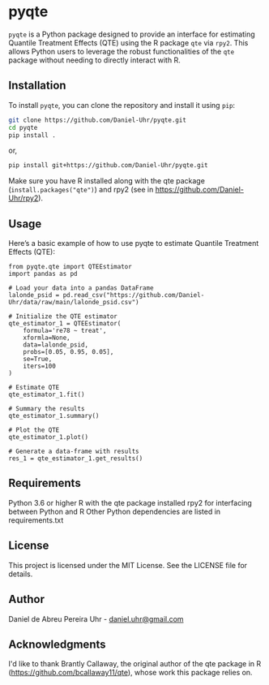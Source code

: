 # pyqte

`pyqte` is a Python package designed to provide an interface for estimating Quantile Treatment Effects (QTE) using the R package `qte` via `rpy2`. This allows Python users to leverage the robust functionalities of the `qte` package without needing to directly interact with R.

## Installation

To install `pyqte`, you can clone the repository and install it using `pip`:

```bash
git clone https://github.com/Daniel-Uhr/pyqte.git
cd pyqte
pip install .
```
or,

```bash
pip install git+https://github.com/Daniel-Uhr/pyqte.git
```

Make sure you have R installed along with the qte package (`install.packages("qte")`)  and rpy2 (see in https://github.com/Daniel-Uhr/rpy2).

## Usage
Here’s a basic example of how to use pyqte to estimate Quantile Treatment Effects (QTE):

```
from pyqte.qte import QTEEstimator
import pandas as pd

# Load your data into a pandas DataFrame
lalonde_psid = pd.read_csv("https://github.com/Daniel-Uhr/data/raw/main/lalonde_psid.csv")

# Initialize the QTE estimator
qte_estimator_1 = QTEEstimator(
    formula='re78 ~ treat', 
    xformla=None,  
    data=lalonde_psid, 
    probs=[0.05, 0.95, 0.05],  
    se=True,                  
    iters=100                 
)

# Estimate QTE
qte_estimator_1.fit()

# Summary the results
qte_estimator_1.summary()

# Plot the QTE
qte_estimator_1.plot()

# Generate a data-frame with results
res_1 = qte_estimator_1.get_results()
```
## Requirements

Python 3.6 or higher
R with the qte package installed
rpy2 for interfacing between Python and R
Other Python dependencies are listed in requirements.txt

## License
This project is licensed under the MIT License. See the LICENSE file for details.

## Author
Daniel de Abreu Pereira Uhr - daniel.uhr@gmail.com

## Acknowledgments
I'd like to thank Brantly Callaway, the original author of the qte package in R (https://github.com/bcallaway11/qte), whose work this package relies on.
